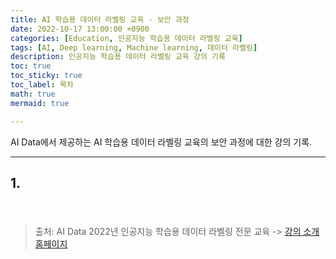 ```yaml
---
title: AI 학습용 데이터 라벨링 교육 - 보안 과정
date: 2022-10-17 13:00:00 +0900
categories: [Education, 인공지능 학습용 데이터 라벨링 교육]
tags: [AI, Deep learning, Machine learning, 데이터 라벨링]
description: 인공지능 학습용 데이터 라벨링 교육 강의 기록
toc: true
toc_sticky: true
toc_label: 목차
math: true
mermaid: true

---
```


AI Data에서 제공하는 AI 학습용 데이터 라벨링 교육의 보안 과정에 대한 강의 기록. <br/>

---

## 1. 
### 


<br/>

> 출처: AI Data 2022년 인공지능 학습용 데이터 라벨링 전문 교육 -> [강의 소개 홈페이지](http://aidata.elancer.co.kr/student/main.php)